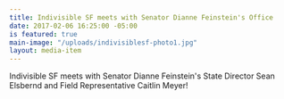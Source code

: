 ```yaml
---
title: Indivisible SF meets with Senator Dianne Feinstein's Office
date: 2017-02-06 16:25:00 -05:00
is featured: true
main-image: "/uploads/indivisiblesf-photo1.jpg"
layout: media-item
---
```


Indivisible SF meets with Senator Dianne Feinstein's State Director Sean Elsbernd and Field Representative Caitlin Meyer!

